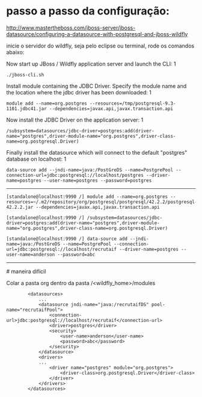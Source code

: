 
# passo a passo da configuração:

http://www.mastertheboss.com/jboss-server/jboss-datasource/configuring-a-datasource-with-postgresql-and-jboss-wildfly

inicie o servidor do wildfly, seja pelo eclipse ou terminal, rode os comandos abaixo:


Now start up JBoss / Wildfly application server and launch the CLI:
1
	
    ./jboss-cli.sh

Install module containing the JDBC Driver. Specify the module name and the location where the jdbc driver has been downloaded:
1
	
    module add --name=org.postgres --resources=/tmp/postgresql-9.3-1101.jdbc41.jar --dependencies=javax.api,javax.transaction.api

Now install the JDBC Driver on the application server:
1
	
    /subsystem=datasources/jdbc-driver=postgres:add(driver-name="postgres",driver-module-name="org.postgres",driver-class-name=org.postgresql.Driver)

Finally install the datasource which will connect to the default "postgres" database on localhost:
1
	
    data-source add --jndi-name=java:/PostGreDS --name=PostgrePool --connection-url=jdbc:postgresql://localhost/postgres --driver-name=postgres --user-name=postgres --password=postgres

<hr>


    [standalone@localhost:9990 /] module add --name=org.postgres --resources=~/.m2/repository/org/postgresql/postgresql/42.2.2/postgresql-42.2.2.jar --dependencies=javax.api,javax.transaction.api

    [standalone@localhost:9990 /] /subsystem=datasources/jdbc-driver=postgres:add(driver-name="postgres",driver-module-name="org.postgres",driver-class-name=org.postgresql.Driver)

    [standalone@localhost:9990 /] data-source add --jndi-name=java:/PostGreDS --name=PostgrePool --connection-url=jdbc:postgresql://localhost/recrutaif --driver-name=postgres --user-name=anderson --password=abc
    
<hr>
# maneira difícil

Colar a pasta org dentro da pasta /<wildfly_home>/modules

            <datasources>
                ...
                <datasource jndi-name="java:/recrutaifDS" pool-name="recrutaifPool">
                    <connection-url>jdbc:postgresql://localhost/recrutaif</connection-url>
                    <driver>postgres</driver>
                    <security>
                        <user-name>anderson</user-name>
                        <password>abc</password>
                    </security>
                </datasource>
                <drivers>
                ...
                    <driver name="postgres" module="org.postgres">
                        <driver-class>org.postgresql.Driver</driver-class>
                    </driver>
                </drivers>
            </datasources>




    
